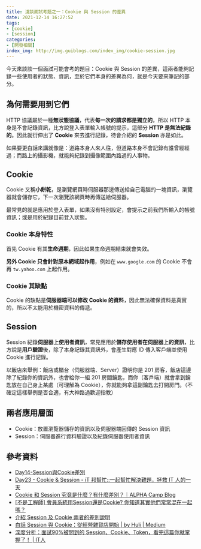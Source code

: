 ```yaml
---
title: 淺談面試考題之一：Cookie 與 Session 的差異
date: 2021-12-14 16:27:52
tags:
- [cookie]
- [session]
categories:
- [開發相關]
index_img: http://img.guiblogs.com/index_img/cookie-session.jpg
---
```


今天來談談一個面試可能會考的題目：Cookie 與 Session 的差異，這兩者能夠記錄一些使用者的狀態、資訊，至於它們本身的差異為何，就是今天要來筆記的部分。

<!-- more -->

## 為何需要用到它們

HTTP 協議屬於一種**無狀態協議**，代表**每一次的請求都是獨立的**，所以 HTTP 本身是不會記錄資訊，比方說登入表單輸入帳號的提示，這部分 **HTTP 是無法紀錄的**。因此就衍伸出了 **Cookie** 來去進行記錄，待會介紹的 **Session** 亦是如此。

如果要更白話來講就像是：道路本身人來人往，但道路本身不會記錄有誰曾經經過；而路上的攝影機，就能夠紀錄到攝像範圍內路過的人事物。

## Cookie

Cookie 又稱**小餅乾**，是瀏覽網頁時伺服器那邊傳送給自己電腦的一塊資訊，瀏覽器就會儲存它，下一次瀏覽該網頁時再傳送給伺服器。

最常見的就是應用於登入表單，如果沒有特別設定，會提示之前我們所輸入的帳號資訊；或是用於紀錄目前登入狀態。

### Cookie 本身特性

首先 Cookie 有其**生命週期**，因此如果生命週期結束就會失效。

**另外 Cookie 只會針對原本網域起作用**，例如在 `www.google.com` 的 Cookie 不會再 `tw.yahoo.com` 上起作用。

### Cookie 其缺點

Cookie 的缺點是**伺服器端可以修改 Cookie 的資料**，因此無法確保資料是真實的，所以不太能用於機密資料的傳遞。

## Session

Session 紀錄**伺服器上使用者資訊**，常見應用於**儲存使用者在伺服器上的資訊**，比方說是**用戶驗證**後，除了本身記錄其資訊外，會產生對應 ID 傳入客戶端並使用 Cookie 進行記錄。

以飯店來舉例：飯店或櫃台（伺服器端、Server）證明你是 201 房客，飯店這邊除了紀錄你的資訊外，也會給你一組 201 房間鑰匙，而你（客戶端）就會拿到鑰匙放在自己身上某處（可理解為 Cookie），你就能夠拿這副鑰匙去打開房門。（不確定這樣舉例是否合適，有大神路過歡迎指教）

## 兩者應用層面

* Cookie：放置瀏覽器儲存的資訊以及伺服器端回傳的 Session 資訊
* Session：伺服器進行資料驗證以及紀錄伺服器使用者資訊

## 參考資料

* [Day14-Session與Cookie差別](https://medium.com/tsungs-blog/day14-session%E8%88%87cookie%E5%B7%AE%E5%88%A5-eb7b4035a382)
* [Day23 - Cookie &amp; Session - iT 邦幫忙::一起幫忙解決難題，拯救 IT 人的一天](https://ithelp.ithome.com.tw/articles/10187212)
* [Cookie 和 Session 究竟是什麼？有什麼差別？｜ALPHA Camp Blog](https://tw.alphacamp.co/blog/cookie-session-difference)
* [[不是工程師] 會員系統用Session還是Cookie? 你知道其實他們常常混在一起嗎？](https://progressbar.tw/posts/92)
* [介紹 Session 及 Cookie 兩者的差別說明](https://blog.hellojcc.tw/introduce-session-and-cookie/)
* [白話 Session 與 Cookie：從經營雜貨店開始 | by Huli | Medium](https://hulitw.medium.com/session-and-cookie-15e47ed838bc)
* [深度分析：面試90%被問到的 Session、Cookie、Token，看完這篇你就掌握了！ | IT人](https://iter01.com/511357.html)